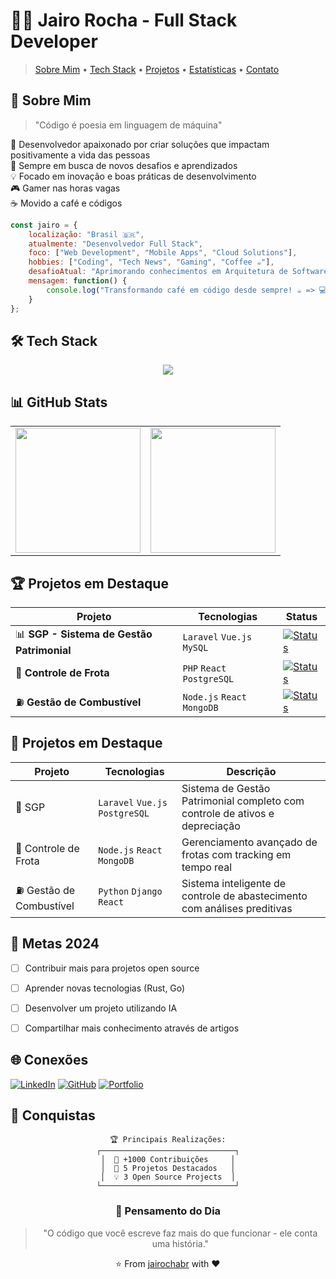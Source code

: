 # 👨‍💻 Jairo Rocha - Full Stack Developer

> [Sobre Mim](#-sobre-mim) • [Tech Stack](#%EF%B8%8F-tech-stack) • [Projetos](#-projetos-em-destaque) • [Estatísticas](#-github-stats) • [Contato](#-vamos-conectar)

## 🚀 Sobre Mim

> "Código é poesia em linguagem de máquina" 

🎯 Desenvolvedor apaixonado por criar soluções que impactam positivamente a vida das pessoas  
🌱 Sempre em busca de novos desafios e aprendizados  
💡 Focado em inovação e boas práticas de desenvolvimento  
🎮 Gamer nas horas vagas  
☕ Movido a café e códigos

```javascript
const jairo = {
    localização: "Brasil 🇧🇷",
    atualmente: "Desenvolvedor Full Stack",
    foco: ["Web Development", "Mobile Apps", "Cloud Solutions"],
    hobbies: ["Coding", "Tech News", "Gaming", "Coffee ☕"],
    desafioAtual: "Aprimorando conhecimentos em Arquitetura de Software",
    mensagem: function() {
        console.log("Transformando café em código desde sempre! ☕️ => 💻")
    }
};
```

## 🛠️ Tech Stack

<div align="center">

![](https://skillicons.dev/icons?i=js,html,css,php,python,react,vue,nodejs,laravel,aws,docker,git)

</div>

## 📊 GitHub Stats

<div align="center">

<table>
  <tr>
    <td>
      <img height="200em" src="https://github-readme-stats.vercel.app/api?username=jairochabr&show_icons=true&theme=tokyonight&include_all_commits=true&count_private=true"/>
    </td>
    <td>
      <img height="200em" src="https://github-readme-stats.vercel.app/api/top-langs/?username=jairochabr&layout=compact&langs_count=7&theme=tokyonight"/>
    </td>
  </tr>
</table>

</div>

## 🏆 Projetos em Destaque

<div align="center">

| Projeto | Tecnologias | Status |
|---------|-------------|---------|
| 📊 **SGP - Sistema de Gestão Patrimonial** | `Laravel` `Vue.js` `MySQL` | [![Status](https://img.shields.io/badge/Status-Produção-success)](#) |
| 🚗 **Controle de Frota** | `PHP` `React` `PostgreSQL` | [![Status](https://img.shields.io/badge/Status-Produção-success)](#) |
| ⛽ **Gestão de Combustível** | `Node.js` `React` `MongoDB` | [![Status](https://img.shields.io/badge/Status-Desenvolvimento-yellow)](#) |

</div>

## 🎯 Projetos em Destaque

<div align="center">
  
| Projeto | Tecnologias | Descrição |
|---------|-------------|-----------|
| 🏢 SGP | `Laravel` `Vue.js` `PostgreSQL` | Sistema de Gestão Patrimonial completo com controle de ativos e depreciação |
| 🚗 Controle de Frota | `Node.js` `React` `MongoDB` | Gerenciamento avançado de frotas com tracking em tempo real |
| ⛽ Gestão de Combustível | `Python` `Django` `React` | Sistema inteligente de controle de abastecimento com análises preditivas |

</div>

## 🎯 Metas 2024

- [ ] Contribuir mais para projetos open source
- [ ] Aprender novas tecnologias (Rust, Go)
- [ ] Desenvolver um projeto utilizando IA
- [ ] Compartilhar mais conhecimento através de artigos


## 🌐 Conexões

[![LinkedIn](https://img.shields.io/badge/LinkedIn-0077B5?style=for-the-badge&logo=linkedin&logoColor=white)](https://www.linkedin.com/in/jairo-chabaribery/)
[![GitHub](https://img.shields.io/badge/GitHub-100000?style=for-the-badge&logo=github&logoColor=white)](https://github.com/jairochabr)
[![Portfolio](https://img.shields.io/badge/Portfolio-FF5722?style=for-the-badge&logo=todoist&logoColor=white)](https://jairochabr.github.io/)

## 🎯 Conquistas
<div align="center">

```ascii
🏆 Principais Realizações:
┌──────────────────────────────┐
│  🌟 +1000 Contribuições     │
│  🎉 5 Projetos Destacados   │
│  💡 3 Open Source Projects  │
└──────────────────────────────┘
```
</div>


<div align="center">
  
### 💭 Pensamento do Dia

> "O código que você escreve faz mais do que funcionar - ele conta uma história."

⭐️ From [jairochabr](https://github.com/jairochabr) with ❤️
  
</div>


